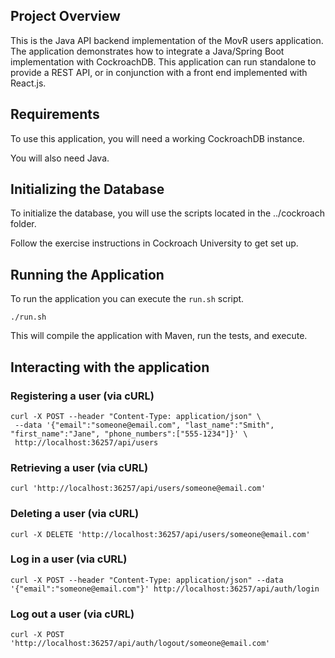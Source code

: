 ## Project Overview
This is the Java API backend implementation of the MovR users application. 
The application demonstrates how to integrate a Java/Spring Boot 
implementation with CockroachDB. This application can run
standalone to provide a REST API, or in conjunction with a front
end implemented with React.js. 

## Requirements

To use this application, you will need a working CockroachDB instance.

You will also need Java.

## Initializing the Database

To initialize the database, you will use the scripts located in the ../cockroach folder.

Follow the exercise instructions in Cockroach University to get set up.

## Running the Application

To run the application you can execute the `run.sh` script.

```
./run.sh
```

This will compile the application with Maven, run the tests, and execute.


## Interacting with the application

### Registering a user (via cURL)

```
curl -X POST --header "Content-Type: application/json" \
 --data '{"email":"someone@email.com", "last_name":"Smith", "first_name":"Jane", "phone_numbers":["555-1234"]}' \
 http://localhost:36257/api/users
```

### Retrieving a user (via cURL)

```
curl 'http://localhost:36257/api/users/someone@email.com'
```

### Deleting a user (via cURL)

```
curl -X DELETE 'http://localhost:36257/api/users/someone@email.com'
```

### Log in a user (via cURL)

```
curl -X POST --header "Content-Type: application/json" --data '{"email":"someone@email.com"}' http://localhost:36257/api/auth/login
```

### Log out a user (via cURL)

```
curl -X POST 'http://localhost:36257/api/auth/logout/someone@email.com'
```
